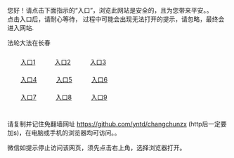 您好！请点击下面指示的“入口”，浏览此网站是安全的，且为您带来平安。。 <br/>
点击入口后，请耐心等待， 过程中可能会出现无法打开的提示，请忽略，最终会进入网站. </br>

法轮大法在长春<br/>
<div style="padding:10px"><a style="margin:20px" target="_blank" href="https://d2uu41gozx0tl4.cloudfront.net/2Qpsp?edqicobl" id="ccLink1" rel="nofollow">入口1</a> <a target="_blank" style="margin:20px" href="https://d1kp13fs4kwe8d.cloudfront.net/2Qpsp?zxmchfi" id="ccLink2" rel="nofollow">入口2</a> <a style="margin:20px" target="_blank" href="https://d7row99f4eqb0.cloudfront.net/2Qpsp?nqrkqozm" id="ccLink3" rel="nofollow">入口3</a></div>

<div style="padding:10px" ><a style="margin:20px" target="_blank" href="https://d2uu41gozx0tl4.cloudfront.net/2Qpsp?edqicobl" id="ccLink4" rel="nofollow">入口4</a> <a style="margin:20px" href="https://d1kp13fs4kwe8d.cloudfront.net/2Qpsp?zxmchfi" target="_blank" id="ccLink5" rel="nofollow">入口5</a> <a style="margin:20px" href="https://d7row99f4eqb0.cloudfront.net/2Qpsp?nqrkqozm" target="_blank" id="ccLink6" rel="nofollow">入口6</a></div>

<div style="padding:10px"><a style="margin:20px" target="_blank" href="https://d2uu41gozx0tl4.cloudfront.net/2Qpsp?edqicobl" id="ccLink7" rel="nofollow">入口7</a> <a style="margin:20px" href="https://d1kp13fs4kwe8d.cloudfront.net/2Qpsp?zxmchfi" target="_blank" id="ccLink8" rel="nofollow">入口8</a> <a style="margin:20px" target="_blank" href="https://d7row99f4eqb0.cloudfront.net/2Qpsp?nqrkqozm" id="ccLink9" rel="nofollow">入口9</a></div>

<br/>



请复制并记住免翻墙网址 https://github.com/yntd/changchunzx (http后一定要加s)，在电脑或手机的浏览器均可访问。。<br/>

微信如提示停止访问该网页，须先点击右上角，选择浏览器打开。

